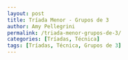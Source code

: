 ```yaml
---
layout: post
title: Tríada Menor - Grupos de 3
author: Amy Pellegrini
permalink: /triada-menor-grupos-de-3/
categories: [Tríadas, Técnica]
tags: [Tríadas, Técnica, Grupos de 3]
---
```

